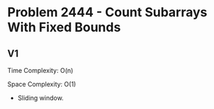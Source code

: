 # Problem 2444 - Count Subarrays With Fixed Bounds

## V1

Time Complexity: O(n)

Space Complexity: O(1)

- Sliding window.
